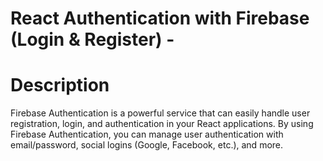 # React Authentication with Firebase (Login & Register) - 
# Description
Firebase Authentication is a powerful service that can easily handle user registration, login, and authentication in your React applications. By using Firebase Authentication, you can manage user authentication with email/password, social logins (Google, Facebook, etc.), and more.

